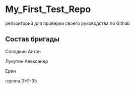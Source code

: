 # My_First_Test_Repo
репозиторий для проверки своего руководства по Githab
## Состав бригады

Солодкин Антон

Лукутин Александр 

Ерин

группа ЭН1-35

